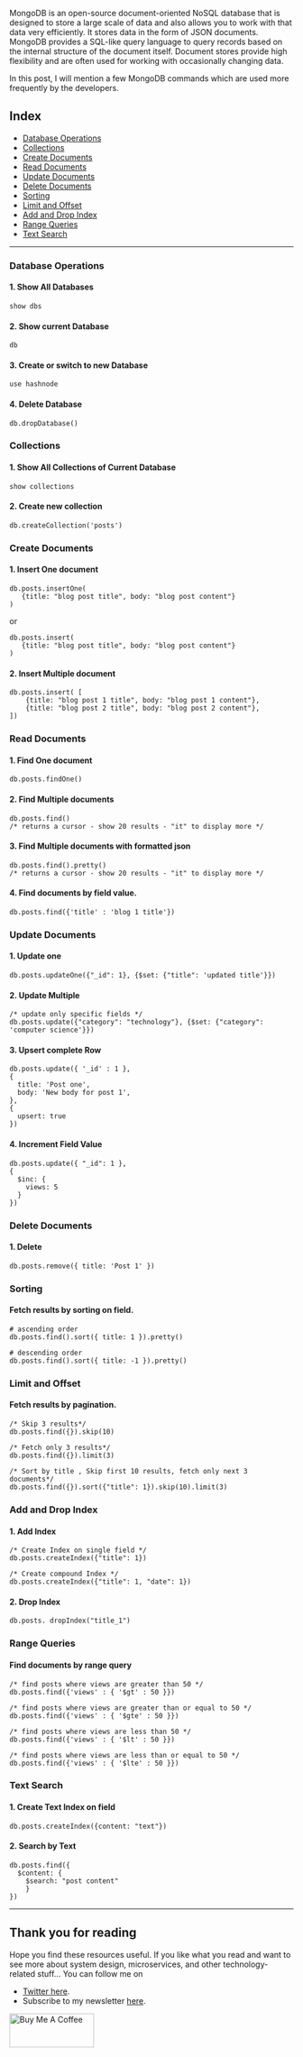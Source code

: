 MongoDB is an open-source document-oriented NoSQL database that is designed to store a large scale of data and also allows you to work with that data very efficiently. It stores data in the form of JSON documents. MongoDB provides a SQL-like query language to query records based on the internal structure of the document itself. Document stores provide high flexibility and are often used for working with occasionally changing data.

In this post, I will mention a few MongoDB commands which are used more frequently by the developers.

## Index

* [Database Operations](#database-operations)
* [Collections](#collections)
* [Create Documents](#create-documents)
* [Read Documents](#read-documents)
* [Update Documents](#update-documents)
* [Delete Documents](#delete-documents)
* [Sorting](#sorting)
* [Limit and Offset](#limit-and-offset)
* [Add and Drop Index](#add-and-drop-index)
* [Range Queries](#range-queries)
* [Text Search](#text-search)

<hr>

### Database Operations
#### 1. Show All Databases
```
show dbs
```

#### 2. Show current Database
```
db
```

#### 3. Create or switch to new Database
```
use hashnode
```

#### 4. Delete Database
```
db.dropDatabase()
```

### Collections

#### 1. Show All Collections of Current Database
```
show collections
```

#### 2. Create new collection
```
db.createCollection('posts')
```

### Create Documents

#### 1. Insert One document
```
db.posts.insertOne(
   {title: "blog post title", body: "blog post content"}
)
```
or 

```
db.posts.insert(
   {title: "blog post title", body: "blog post content"}
)
```

#### 2. Insert Multiple document
```
db.posts.insert( [ 
    {title: "blog post 1 title", body: "blog post 1 content"},
    {title: "blog post 2 title", body: "blog post 2 content"},
])
```


### Read Documents

#### 1. Find One document
```
db.posts.findOne()
```

#### 2. Find Multiple documents
```
db.posts.find()
/* returns a cursor - show 20 results - "it" to display more */
```

#### 3. Find Multiple documents with formatted json
```
db.posts.find().pretty()
/* returns a cursor - show 20 results - "it" to display more */
```

#### 4. Find documents by field value.
```
db.posts.find({'title' : 'blog 1 title'})
```

### Update Documents

#### 1. Update one
```
db.posts.updateOne({"_id": 1}, {$set: {"title": 'updated title'}})
```

#### 2. Update Multiple 
```
/* update only specific fields */ 
db.posts.update({"category": "technology"}, {$set: {"category": 'computer science'}})
```
#### 3. Upsert complete Row
```
db.posts.update({ '_id' : 1 },
{
  title: 'Post one',
  body: 'New body for post 1',
},
{
  upsert: true
})
```

#### 4. Increment Field Value
```
db.posts.update({ "_id": 1 },
{
  $inc: {
    views: 5
  }
})
```

### Delete Documents
#### 1. Delete
```
db.posts.remove({ title: 'Post 1' })
```

### Sorting
#### Fetch results by sorting on field.
```
# ascending order
db.posts.find().sort({ title: 1 }).pretty()

# descending order
db.posts.find().sort({ title: -1 }).pretty()
```

### Limit and Offset
#### Fetch results by pagination.
```
/* Skip 3 results*/
db.posts.find({}).skip(10)

/* Fetch only 3 results*/
db.posts.find({}).limit(3)

/* Sort by title , Skip first 10 results, fetch only next 3 documents*/
db.posts.find({}).sort({"title": 1}).skip(10).limit(3)
```

### Add and Drop Index

#### 1. Add Index
```
/* Create Index on single field */
db.posts.createIndex({"title": 1})  

/* Create compound Index */
db.posts.createIndex({"title": 1, "date": 1})  
```

#### 2. Drop Index
```
db.posts. dropIndex("title_1")  

```

### Range Queries

#### Find documents by range query
```
/* find posts where views are greater than 50 */
db.posts.find({'views' : { '$gt' : 50 }})

/* find posts where views are greater than or equal to 50 */
db.posts.find({'views' : { '$gte' : 50 }})

/* find posts where views are less than 50 */
db.posts.find({'views' : { '$lt' : 50 }})

/* find posts where views are less than or equal to 50 */
db.posts.find({'views' : { '$lte' : 50 }})
```


### Text Search

#### 1. Create Text Index on field
```
db.posts.createIndex({content: "text"})
```
#### 2. Search by Text
```
db.posts.find({
  $content: {
    $search: "post content"
    }
})
```

<hr/>

## Thank you for reading
Hope you find these resources useful. If you like what you read and want to see more about system design, microservices, and other technology-related stuff... You can follow me on 
- [Twitter here](https://twitter.com/vishnuchi).
- Subscribe to my newsletter [here](https://www.getrevue.co/profile/vishnuch).

<a href="https://www.buymeacoffee.com/vishnuchi" target="_blank"><img src="https://cdn.buymeacoffee.com/buttons/v2/default-yellow.png" alt="Buy Me A Coffee" style="height: 60px !important;width: 150px !important;" ></a>


